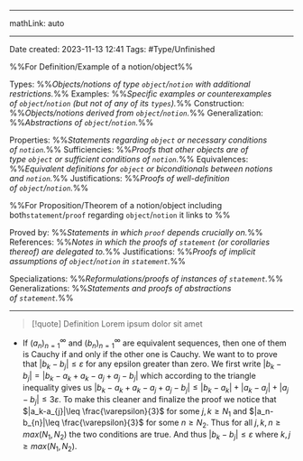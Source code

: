 
---

mathLink: auto

---
Date created: 2023-11-13 12:41
Tags: #Type/Unfinished 

%%For Definition/Example of a notion/object%%

Types: %%_Objects/notions of type `object`/`notion` with additional restrictions._%% 
Examples: %%_Specific examples or counterexamples of `object`/`notion` (but not of any of its `types`)._%%
Construction: %%_Objects/notions derived from `object`/`notion`._%%
Generalization: %%_Abstractions of `object`/`notion`._%%

Properties: %%_Statements regarding `object` or necessary conditions of `notion`._%%
Sufficiencies: %%_Proofs that other objects are of type `object` or sufficient conditions of `notion`._%%
Equivalences: %%_Equivalent definitions for `object` or biconditionals between notions and `notion`._%%
Justifications: %%_Proofs of well-definition of `object`/`notion`._%%

%%For Proposition/Theorem of a notion/object including both`statement`/`proof` regarding `object`/`notion` it links to %%

Proved by: %%_Statements in which `proof` depends crucially on._%%
References: %%_Notes in which the proofs of `statement` (or corollaries thereof) are delegated to._%%
Justifications: %%_Proofs of implicit assumptions of `object`/`notion` in `statement`._%%   

Specializations: %%_Reformulations/proofs of instances of `statement`._%%
Generalizations: %%_Statements and proofs of abstractions of `statement`._%%

---  



> [!quote] Definition
> Lorem ipsum dolor sit amet




- If $(a_n)^\infty_{n=1}$ and $(b_n)^\infty_{n=1}$ are equivalent sequences, then one of them is Cauchy if and only if the other one is Cauchy.
	We want to to prove that $|b_k-b_j|\leq\varepsilon$ for any epsilon greater than zero. We first write $|b_k-b_j|=|b_k-a_k+a_k-a_j+a_j-b_j|$ which according to the triangle inequality gives us $|b_k-a_k+a_k-a_j+a_j-b_{j}|\leq |b_k-a_{k}| +|a_k-a_{j}|+ |a_j-b_{j}|\leq 3\varepsilon$. To make this cleaner and finalize the proof we notice that $|a_k-a_{j}|\leq \frac{\varepsilon}{3}$ for some $j,k\geq N_1$ and $|a_n-b_{n}|\leq \frac{\varepsilon}{3}$ for some $n\geq N_2$. Thus for all $j,k,n\geq max(N_1,N_2)$ the two conditions are true. And thus $|b_k-b_{j}|\leq \varepsilon$ where $k,j\geq max(N_1,N_2)$.
	